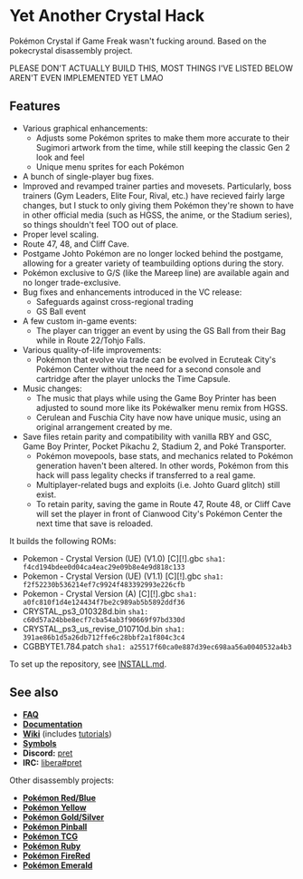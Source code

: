 # Yet Another Crystal Hack

Pokémon Crystal if Game Freak wasn't fucking around. Based on the pokecrystal disassembly project.

PLEASE DON'T ACTUALLY BUILD THIS, MOST THINGS I'VE LISTED BELOW AREN'T EVEN IMPLEMENTED YET LMAO

## Features
- Various graphical enhancements:
	- Adjusts some Pokémon sprites to make them more accurate to their Sugimori artwork from the time, while still keeping the classic Gen 2 look and feel
	- Unique menu sprites for each Pokémon
- A bunch of single-player bug fixes.
- Improved and revamped trainer parties and movesets. Particularly, boss trainers (Gym Leaders, Elite Four, Rival, etc.) have recieved fairly large changes, but I stuck to only giving them Pokémon they're shown to have in other official media (such as HGSS, the anime, or the Stadium series), so things shouldn't feel TOO out of place.
- Proper level scaling.
- Route 47, 48, and Cliff Cave.
- Postgame Johto Pokémon are no longer locked behind the postgame, allowing for a greater variety of teambuilding options during the story. 
- Pokémon exclusive to G/S (like the Mareep line) are available again and no longer trade-exclusive.
- Bug fixes and enhancements introduced in the VC release:
	- Safeguards against cross-regional trading
	- GS Ball event
- A few custom in-game events:
	- The player can trigger an event by using the GS Ball from their Bag while in Route 22/Tohjo Falls.
- Various quality-of-life improvements:
	- Pokémon that evolve via trade can be evolved in Ecruteak City's Pokémon Center without the need for a second console and cartridge after the player unlocks the Time Capsule.
- Music changes:
	- The music that plays while using the Game Boy Printer has been adjusted to sound more like its Pokéwalker menu remix from HGSS.
	- Cerulean and Fuschia City have now have unique music, using an original arrangement created by me.
- Save files retain parity and compatibility with vanilla RBY and GSC, Game Boy Printer, Pocket Pikachu 2, Stadium 2, and Poké Transporter.
	- Pokémon movepools, base stats, and mechanics related to Pokémon generation haven't been altered. In other words, Pokémon from this hack will pass legality checks if transferred to a real game.
	- Multiplayer-related bugs and exploits (i.e. Johto Guard glitch) still exist.
	- To retain parity, saving the game in Route 47, Route 48, or Cliff Cave will set the player in front of Cianwood City's Pokémon Center the next time that save is reloaded.

It builds the following ROMs:

- Pokemon - Crystal Version (UE) (V1.0) [C][!].gbc `sha1: f4cd194bdee0d04ca4eac29e09b8e4e9d818c133`
- Pokemon - Crystal Version (UE) (V1.1) [C][!].gbc `sha1: f2f52230b536214ef7c9924f483392993e226cfb`
- Pokemon - Crystal Version (A) [C][!].gbc `sha1: a0fc810f1d4e124434f7be2c989ab5b5892ddf36`
- CRYSTAL_ps3_010328d.bin `sha1: c60d57a24bbe8ecf7cba54ab3f90669f97bd330d`
- CRYSTAL_ps3_us_revise_010710d.bin `sha1: 391ae86b1d5a26db712ffe6c28bbf2a1f804c3c4`
- CGBBYTE1.784.patch `sha1: a25517f60ca0e887d39ec698aa56a0040532a4b3`

To set up the repository, see [INSTALL.md](INSTALL.md).


## See also

- [**FAQ**](FAQ.md)
- [**Documentation**][docs]
- [**Wiki**][wiki] (includes [tutorials][tutorials])
- [**Symbols**][symbols]
- **Discord:** [pret][discord]
- **IRC:** [libera#pret][irc]

Other disassembly projects:

- [**Pokémon Red/Blue**][pokered]
- [**Pokémon Yellow**][pokeyellow]
- [**Pokémon Gold/Silver**][pokegold]
- [**Pokémon Pinball**][pokepinball]
- [**Pokémon TCG**][poketcg]
- [**Pokémon Ruby**][pokeruby]
- [**Pokémon FireRed**][pokefirered]
- [**Pokémon Emerald**][pokeemerald]

[pokered]: https://github.com/pret/pokered
[pokeyellow]: https://github.com/pret/pokeyellow
[pokegold]: https://github.com/pret/pokegold
[pokepinball]: https://github.com/pret/pokepinball
[poketcg]: https://github.com/pret/poketcg
[pokeruby]: https://github.com/pret/pokeruby
[pokefirered]: https://github.com/pret/pokefirered
[pokeemerald]: https://github.com/pret/pokeemerald
[docs]: https://pret.github.io/pokecrystal/
[wiki]: https://github.com/pret/pokecrystal/wiki
[tutorials]: https://github.com/pret/pokecrystal/wiki/Tutorials
[symbols]: https://github.com/pret/pokecrystal/tree/symbols
[discord]: https://discord.gg/d5dubZ3
[irc]: https://web.libera.chat/?#pret
[ci]: https://github.com/pret/pokecrystal/actions
[ci-badge]: https://github.com/pret/pokecrystal/actions/workflows/main.yml/badge.svg
